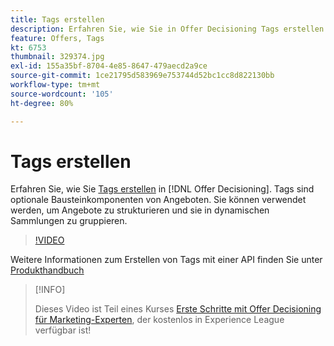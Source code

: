 ```yaml
---
title: Tags erstellen
description: Erfahren Sie, wie Sie in Offer Decisioning Tags erstellen. Tags sind optionale Bausteinkomponenten von Angeboten.
feature: Offers, Tags
kt: 6753
thumbnail: 329374.jpg
exl-id: 155a35bf-8704-4e85-8647-479aecd2a9ce
source-git-commit: 1ce21795d583969e753744d52bc1cc8d822130bb
workflow-type: tm+mt
source-wordcount: '105'
ht-degree: 80%

---
```


# Tags erstellen

Erfahren Sie, wie Sie [Tags erstellen](https://experienceleague.adobe.com/docs/journey-optimizer/using/offer-decisioniong/create-components/creating-tags.html?lang=de) in [!DNL Offer Decisioning]. Tags sind optionale Bausteinkomponenten von Angeboten. Sie können verwendet werden, um Angebote zu strukturieren und sie in dynamischen Sammlungen zu gruppieren.

>[!VIDEO](https://video.tv.adobe.com/v/329374?quality=12&learn=on)

Weitere Informationen zum Erstellen von Tags mit einer API finden Sie unter [Produkthandbuch](https://experienceleague.adobe.com/docs/journey-optimizer/using/offer-decisioniong/api-reference/offers-api/tags/create.html?lang=de)

>[!INFO]
>
> Dieses Video ist Teil eines Kurses [Erste Schritte mit Offer Decisioning für Marketing-Experten](https://experienceleague.adobe.com/?recommended=ExperiencePlatform-U-1-2020.1.offerdecisioning), der kostenlos in Experience League verfügbar ist!
